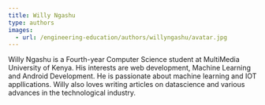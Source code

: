 ```yaml
---
title: Willy Ngashu
type: authors
images:
  - url: /engineering-education/authors/willyngashu/avatar.jpg 
---
```


Willy Ngashu is a Fourth-year Computer Science student at MultiMedia University of Kenya. His interests are web development, Machine Learning and Android Development. He is passionate about machine learning and IOT appllications. Willy also loves writing articles on datascience and various advances in the technological industry.
